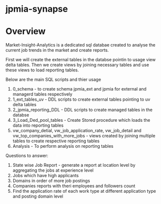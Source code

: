 # jpmia-synapse

# Overview

Market-Insight-Analytics is a dedicated sql databae created to analyse the current job trends in the market and create reports. 

First we will create the external tables in the databse pointin to usage view delta tables. Then we create views by joining necessary tables and use these views to load reporting tables.

Below are the main SQL scripts and thier usage
1. 0_schema - to create schema jpmia_ext and jpmia for external and managerd tables respectively
2. 1_ext_tables_uv - DDL scripts to create external tables pointing to uv delta tables
3. 2_jpmia_reporting_DDL - DDL scripts to create managed tables in the databse
4. 3_Load_Ded_pool_tables - Create Stored procedure which loads the data into reporting tables
5. vw_company_detial, vw_job_application_rate, vw_job_detail and vw_top_companies_with_more_jobs - views created by joining multiple tables to create respective reporting tables
6. Analysis - To perform analysis on reporting tables

Questions to answer:
1. State wise Job Report - generate a report at location level by aggregating the jobs at experience level
2. Jobs which have high applicants
3. Domains in order of more job postings
4. Companies reports with theri employees and followers count
5. Find the application rate of each work type at different application type and posting domain level

